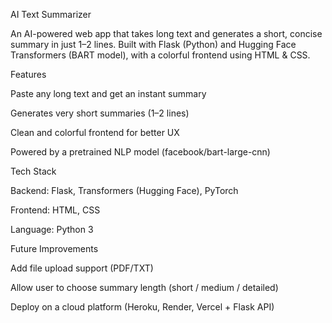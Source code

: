 AI Text Summarizer

An AI-powered web app that takes long text and generates a short, concise summary in just 1–2 lines.
Built with Flask (Python) and Hugging Face Transformers (BART model), with a colorful frontend using HTML & CSS.

Features

Paste any long text and get an instant summary

Generates very short summaries (1–2 lines)

Clean and colorful frontend for better UX

Powered by a pretrained NLP model (facebook/bart-large-cnn)

Tech Stack

Backend: Flask, Transformers (Hugging Face), PyTorch

Frontend: HTML, CSS

Language: Python 3

Future Improvements

Add file upload support (PDF/TXT)

Allow user to choose summary length (short / medium / detailed)

Deploy on a cloud platform (Heroku, Render, Vercel + Flask API)
